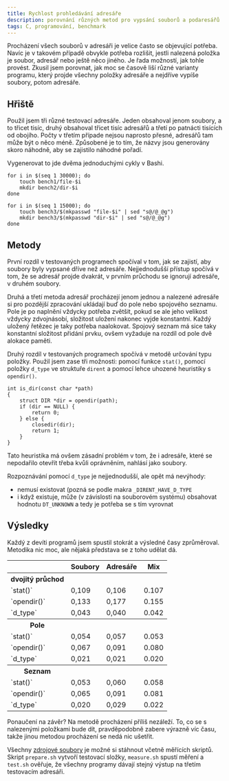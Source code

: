 ```yaml
---
title: Rychlost prohledávání adresáře
description: porovnání různých metod pro vypsání souborů a podaresářů
tags: C, programování, benchmark
---
```


Procházení všech souborů v adresáři je velice často se objevující potřeba.
Navíc je v takovém případě obvykle potřeba rozlišit, jestli nalezená položka je
soubor, adresář nebo ještě něco jiného. Je řada možností, jak tohle provést.
Zkusil jsem porovnat, jak moc se časově liší různé varianty programu, který
projde všechny položky adresáře a nejdříve vypíše soubory, potom adresáře.

## Hřiště

Použil jsem tři různé testovací adresáře. Jeden obsahoval jenom soubory, a to
třicet tisíc, druhý obsahoval třicet tisíc adresářů a třetí po patnácti
tisících od obojího. Počty v třetím případe nejsou naprosto přesné, adresářů
tam může být o něco méně. Způsobené je to tím, že názvy jsou generovány skoro
náhodně, aby se zajistilo náhodné pořadí.

Vygenerovat to jde dvěma jednoduchými cykly v Bashi.

~~~~~~~~~~~~~~~~~~~~~~~~~~~~~~~~~~~~~~~~~~~~~~~~~~~~~~~ {.bash}
for i in $(seq 1 30000); do
    touch bench1/file-$i
    mkdir bench2/dir-$i
done

for i in $(seq 1 15000); do
    touch bench3/$(mkpasswd "file-$i" | sed "s@/@_@g")
    mkdir bench3/$(mkpasswd "dir-$i" | sed "s@/@_@g")
done
~~~~~~~~~~~~~~~~~~~~~~~~~~~~~~~~~~~~~~~~~~~~~~~~~~~~~~~~~~~~~~~

## Metody

První rozdíl v testovaných programech spočíval v tom, jak se zajistí, aby
soubory byly vypsané dříve než adresáře. Nejjednodušší přístup spočívá v tom,
že se adresář projde dvakrát, v prvním průchodu se ignorují adresáře, v druhém
soubory.

Druhá a třetí metoda adresář procházejí jenom jednou a nalezené adresáře si pro
pozdější zpracování ukládají buď do pole nebo spojového seznamu. Pole je po
naplnění vždycky potřeba zvětšit, pokud se ale jeho velikost vždycky
zdvojnásobí, složitost uložení nakonec vyjde konstantní. Každý uložený řetězec
je taky potřeba naalokovat. Spojový seznam má sice taky konstantní složitost
přidání prvku, ovšem vyžaduje na rozdíl od pole dvě alokace paměti.

Druhý rozdíl v testovaných programech spočívá v metodě určování typu položky.
Použil jsem zase tři možnosti: pomocí funkce `stat()`, pomocí položky `d_type`
ve struktuře `dirent` a pomocí lehce uhozené heuristiky s `opendir()`.

~~~~~~~~~~~~~~~~~~~~~~~~~~~~~~~~~~~~~~~~~~~~~~~~~~~~~~~~~~~~ {.c}
int is_dir(const char *path)
{
    struct DIR *dir = opendir(path);
    if (dir == NULL) {
        return 0;
    } else {
        closedir(dir);
        return 1;
    }
}
~~~~~~~~~~~~~~~~~~~~~~~~~~~~~~~~~~~~~~~~~~~~~~~~~~~~~~~~~~~~~~~~~

Tato heuristika má ovšem zásadní problém v tom, že i adresáře, které se
nepodařilo otevřít třeba kvůli oprávněním, nahlásí jako soubory.

Rozpoznávání pomocí `d_type` je nejjednodušší, ale opět má nevýhody:
 + nemusí existovat (pozná se podle makra `_DIRENT_HAVE_D_TYPE`
 + i když existuje, může (v závislosti na souborovém systému) obsahovat hodnotu
   `DT_UNKNOWN` a tedy je potřeba se s tím vyrovnat

## Výsledky

Každý z devíti programů jsem spustil stokrát a výsledné časy zprůměroval.
Metodika nic moc, ale nějaká představa se z toho udělat dá.

<table>
<tr><th></th>           <th>Soubory</th> <th>Adresáře</th> <th>Mix</th></tr>
<tr><th>dvojitý průchod</th><th></th><th></th><th></th></tr>
<tr><td>`stat()`</td>   <td>0,109</td>   <td>0,106</td>    <td>0.107</td></tr>
<tr><td>`opendir()`</td><td>0,133</td>   <td>0,177</td>    <td>0.155</td></tr>
<tr><td>`d_type`</td>   <td>0,043</td>   <td>0,040</td>    <td>0.042</td></tr>
<tr><th>Pole</th><th></th><th></th><th></th></tr>
<tr><td>`stat()`</td>   <td>0,054</td>   <td>0,057</td>    <td>0.053</td></tr>
<tr><td>`opendir()`</td><td>0,067</td>   <td>0,091</td>    <td>0.080</td></tr>
<tr><td>`d_type`</td>   <td>0,021</td>   <td>0,021</td>    <td>0.020</td></tr>
<tr><th>Seznam</th><th></th><th></th><th></th></tr>
<tr><td>`stat()`</td>   <td>0,053</td>   <td>0,060</td>    <td>0.058</td></tr>
<tr><td>`opendir()`</td><td>0,065</td>   <td>0,091</td>    <td>0.081</td></tr>
<tr><td>`d_type`</td>   <td>0,020</td>   <td>0,029</td>    <td>0.022</td></tr>
</table>

Ponaučení na závěr? Na metodě procházení příliš nezáleží. To, co se s
nalezenými položkami bude dít, pravděpodobně zabere výrazně víc času, takže
jinou metodou procházení se nedá nic ušetřit.

Všechny [zdrojové soubory](/data/benchmark-dir.tar.bz2) je možné si stáhnout
včetně měřících skriptů. Skript `prepare.sh` vytvoří testovací složky,
`measure.sh` spustí měření a `test.sh` ověřuje, že všechny programy dávají
stejný výstup na třetím testovacím adresáři.
